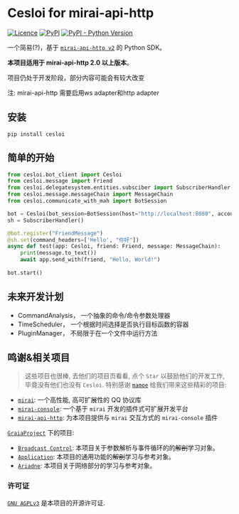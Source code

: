 # Cesloi for mirai-api-http
[![Licence](https://img.shields.io/github/license/RF-Tar-Railt/Cesloi)](https://github.com/RF-Tar-Railt/Cesloi/blob/master/LICENSE)
[![PyPI](https://img.shields.io/pypi/v/cesloi)](https://pypi.org/project/cesloi)
[![PyPI - Python Version](https://img.shields.io/pypi/pyversions/cesloi)](https://www.python.org/)

一个简易(?)，基于 [`mirai-api-http v2`](https://github.com/project-mirai/mirai-api-http) 的 Python SDK。

**本项目适用于 mirai-api-http 2.0 以上版本**。

项目仍处于开发阶段，部分内容可能会有较大改变

注: mirai-api-http 需要启用ws adapter和http adapter

## 安装
`pip install cesloi`

## 简单的开始
```python
from cesloi.bot_client import Cesloi
from cesloi.message import Friend
from cesloi.delegatesystem.entities.subsciber import SubscriberHandler
from cesloi.message.messageChain import MessageChain
from cesloi.communicate_with_mah import BotSession

bot = Cesloi(bot_session=BotSession(host="http://localhost:8080", account=123456789, verify_key="INITKEYWylsVdbr"))
sh = SubscriberHandler()

@bot.register("FriendMessage")
@sh.set(command_headers=['Hello', "你好"])
async def test(app: Cesloi, friend: Friend, message: MessageChain):
    print(message.to_text())
    await app.send_with(friend, "Hello, World!")
    
bot.start()
```

## 未来开发计划
 - CommandAnalysis， 一个抽象的命令/命令参数处理器
 - TimeScheduler， 一个根据时间选择是否执行目标函数的容器
 - PluginManager， 不局限于在一个文件中运行方法

## 鸣谢&相关项目
> 这些项目也很棒, 去他们的项目页看看, 点个 `Star` 以鼓励他们的开发工作, 毕竟没有他们也没有 `Cesloi`.
特别感谢 [`mamoe`](https://github.com/mamoe) 给我们带来这些精彩的项目:
 - [`mirai`](https://github.com/mamoe/mirai): 一个高性能, 高可扩展性的 QQ 协议库
 - [`mirai-console`](https://github.com/mamoe/mirai-console): 一个基于 `mirai` 开发的插件式可扩展开发平台
 - [`mirai-api-http`](https://github.com/project-mirai/mirai-api-http): 为本项目提供与 `mirai` 交互方式的 `mirai-console` 插件

[`GraiaProject`](https://github.com/GraiaProject) 下的项目:
 - [`Broadcast Control`](https://github.com/GraiaProject/BroadcastControl): 本项目关于参数解析与事件循环的的~~解剖~~学习对象。
 - [`Application`](https://github.com/GraiaProject/Application/): 本项目的通用功能的~~解剖~~学习与参考对象。
 - [`Ariadne`](https://github.com/GraiaProject/Ariadne/): 本项目关于网络部分的学习与参考对象。 


### 许可证

[`GNU AGPLv3`](https://choosealicense.com/licenses/agpl-3.0/) 是本项目的开源许可证.
